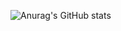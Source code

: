 ![Anurag's GitHub stats](https://github-readme-stats.vercel.app/api?username=Camtrup&theme=dark&show_icons=true)

